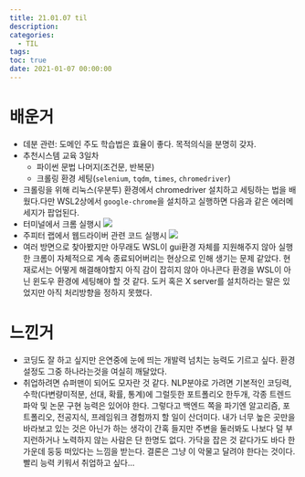 ```yaml
---
title: 21.01.07 til
description:
categories:
  - TIL
tags:
toc: true
date: 2021-01-07 00:00:00
---
```


# 배운거

- 데분 관련: 도메인 주도 학습법은 효율이 좋다. 목적의식을 분명히 갖자.
- 추천시스템 교육 3일차
  - 파이썬 문법 나머지(조건문, 반복문)
  - 크롤링 환경 세팅(`selenium`, `tqdm`, `times`, `chromedriver`)
- 크롤링을 위해 리눅스(우분투) 환경에서 chromedriver 설치하고 세팅하는 법을 배웠다.다만 WSL2상에서 `google-chrome`을 설치하고 실행하면 다음과 같은 에러메세지가 팝업된다.
- 터미널에서 크롬 실행시
  ![](/assets/images/error1.png)
- 주피터 랩에서 웹드라이버 관련 코드 실행시
  ![](/assets/images/error2.png)
- 여러 방면으로 찾아봤지만 아무래도 WSL이 gui환경 자체를 지원해주지 않아 실행한 크롬이 자체적으로 계속 종료되어버리는 현상으로 인해 생기는 문제 같았다. 현재로서는 어떻게 해결해야할지 아직 감이 잡히지 않아 아나콘다 환경을 WSL이 아닌 윈도우 환경에 세팅해야 할 것 같다. 도커 혹은 X server를 설치하라는 말은 있었지만 아직 처리방향을 정하지 못했다.

# 느낀거

- 코딩도 잘 하고 싶지만 은연중에 눈에 띄는 개발력 넘치는 능력도 기르고 싶다. 환경설정도 그중 하나라는것을 여실히 깨달았다.
- 취업하려면 슈퍼맨이 되어도 모자란 것 같다. NLP분야로 가려면 기본적인 코딩력, 수학(다변량미적분, 선대, 확률, 통계)에 그럴듯한 포트폴리오 한두개, 각종 트렌드 파악 및 논문 구현 능력은 있어야 한다. 그렇다고 백엔드 쪽을 파기엔 알고리즘, 포트폴리오, 전공지식, 프레임워크 경험까지 할 일이 산더미다. 내가 너무 높은 곳만을 바라보고 있는 것은 아닌가 하는 생각이 간혹 들지만 주변을 둘러봐도 나보다 덜 부지런하거나 노력하지 않는 사람은 단 한명도 없다. 가닥을 잡은 것 같다가도 바다 한가운데 둥둥 떠있다는 느낌을 받는다. 결론은 그냥 이 악물고 달려야 한다는 것이다. 빨리 능력 키워서 취업하고 싶다...
